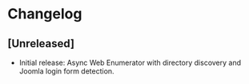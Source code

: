 # Changelog

## [Unreleased]
- Initial release: Async Web Enumerator with directory discovery and Joomla login form detection.
